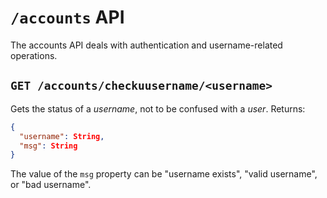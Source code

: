 # `/accounts` API

The accounts API deals with authentication and username-related operations.

## `GET /accounts/checkuusername/<username>`

Gets the status of a _username_, not to be confused with a _user_.  Returns:
 
```json
{
  "username": String,
  "msg": String
}
```

The value of the `msg` property can be "username exists", "valid username", or "bad username".